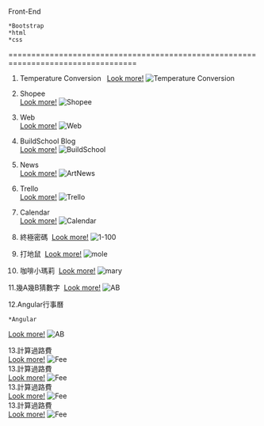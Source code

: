 Front-End 
 
    *Bootstrap  
    *html  
    *css
==================================================================================
1. Temperature Conversion   
[Look more!](https://calenderjs.azurewebsites.net/FC.html) 
![Temperature Conversion ](https://github.com/chenyihusan/Foreground/blob/master/imagefrontend/FC.png?raw=true)

2. Shopee  
[Look more!](https://calenderjs.azurewebsites.net/shop.html)
![Shopee](https://github.com/chenyihusan/Foreground/blob/master/imagefrontend/shopeeimage.png?raw=true)

3.  Web  
[Look more!](https://calenderjs.azurewebsites.net/Web.html)
 ![Web](https://github.com/chenyihusan/Foreground/blob/master/imagefrontend/FireShot%20Capture%2012%20-%20Title%20-%20file____Users_alice_Documents_GithubHW_shopee_Web.html.png?raw=true)  
 
4.  BuildSchool Blog  
[Look more!](https://calenderjs.azurewebsites.net/bsblog.html)
![BuildSchool](https://github.com/chenyihusan/Foreground/blob/master/imagefrontend/BS.png?raw=true)

5. News  
[Look more!](https://calenderjs.azurewebsites.net/NewNews.html)
![ArtNews](https://github.com/chenyihusan/Foreground/blob/master/imagefrontend/artnews.png?raw=true)

6. Trello  
[Look more!](https://calenderjs.azurewebsites.net/trello.html)
![Trello](https://github.com/chenyihusan/Foreground/blob/master/imagefrontend/trello.png?raw=true)  

7. Calendar  
[Look more!](https://calenderjs.azurewebsites.net/Calendar.html)
![Calendar](https://github.com/chenyihusan/Foreground/blob/master/imagefrontend/calendar.png?raw=true)  

8. 終極密碼  
[Look more!](https://calenderjs.azurewebsites.net/JSpassword.html)
![1-100](https://github.com/chenyihusan/Foreground/blob/master/imagefrontend/JSpassword.png?raw=true)  

9. 打地鼠  
[Look more!](https://calenderjs.azurewebsites.net/mole.html)
![mole](https://github.com/chenyihusan/Foreground/blob/master/imagefrontend/mole.png?raw=true)  

10. 咖啡小瑪莉  
[Look more!](https://calenderjs.azurewebsites.net/mary.html)
![mary](https://github.com/chenyihusan/Foreground/blob/master/imagefrontend/mary.png?raw=true)  

11.幾A幾B猜數字  
[Look more!](https://calenderjs.azurewebsites.net/numberAB.html)
![AB](https://github.com/chenyihusan/Foreground/blob/master/imagefrontend/螢幕快照%202018-05-19%20下午6.17.05.png?raw=true)  

12.Angular行事曆  

 
 
    *Angular 
[Look more!](https://calenderjs.azurewebsites.net/jquerycalendar.html)
![AB](https://github.com/chenyihusan/Foreground/blob/master/imagefrontend/JQcalendar.png?raw=true)  

13.計算過路費  
[Look more!](https://calenderjs.azurewebsites.net/maptravel.html)
![Fee](https://github.com/chenyihusan/Foreground/blob/master/imagefrontend/maptravelimage.png?raw=true)  
13.計算過路費  
[Look more!](https://calenderjs.azurewebsites.net/maptravel.html)
![Fee](https://github.com/chenyihusan/Foreground/blob/master/imagefrontend/maptravelimage.png?raw=true)  
13.計算過路費  
[Look more!](https://calenderjs.azurewebsites.net/maptravel.html)
![Fee](https://github.com/chenyihusan/Foreground/blob/master/imagefrontend/maptravelimage.png?raw=true)  
13.計算過路費  
[Look more!](https://calenderjs.azurewebsites.net/maptravel.html)
![Fee](https://github.com/chenyihusan/Foreground/blob/master/imagefrontend/maptravelimage.png?raw=true)  
